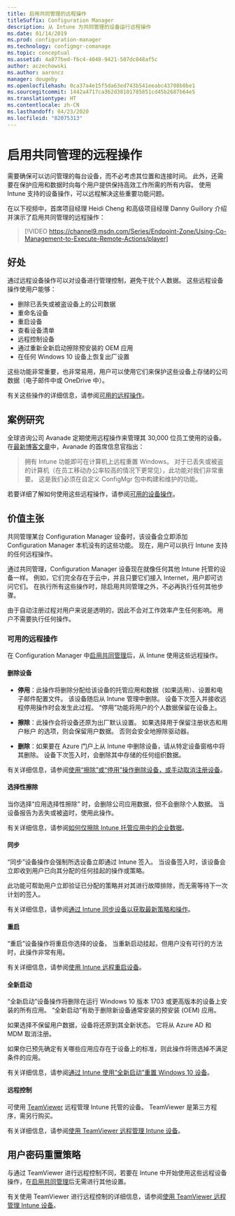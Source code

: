 ```yaml
---
title: 启用共同管理的远程操作
titleSuffix: Configuration Manager
description: 从 Intune 为共同管理的设备运行远程操作
ms.date: 01/14/2019
ms.prod: configuration-manager
ms.technology: configmgr-comanage
ms.topic: conceptual
ms.assetid: 4a877bed-f6c4-4048-9421-507dc848af5c
author: aczechowski
ms.author: aaroncz
manager: dougeby
ms.openlocfilehash: 0ca37a4e15f5da63ed743b541eeabc43708b0be1
ms.sourcegitcommit: 1442a4717ca362d38101785851cd45b2687b64e5
ms.translationtype: HT
ms.contentlocale: zh-CN
ms.lasthandoff: 04/23/2020
ms.locfileid: "82075313"
---
```

# <a name="remote-actions-with-co-management"></a>启用共同管理的远程操作

需要确保可以访问管理的每台设备，而不必考虑其位置和连接时间。 此外，还需要在保护应用和数据时向每个用户提供保持高效工作所需的所有内容。 使用 Intune 支持的设备操作，可以远程解决这些重要功能问题。

在以下视频中，首席项目经理 Heidi Cheng 和高级项目经理 Danny Guillory 介绍并演示了启用共同管理的远程操作：

> [!VIDEO https://channel9.msdn.com/Series/Endpoint-Zone/Using-Co-Management-to-Execute-Remote-Actions/player]



## <a name="benefits"></a>好处

通过远程设备操作可以对设备进行管理控制，避免干扰个人数据。 这些远程设备操作使用户能够： 
- 删除已丢失或被盗设备上的公司数据  
- 重命名设备  
- 重启设备  
- 查看设备清单  
- 远程控制设备  
- 通过重新全新启动擦除预安装的 OEM 应用  
- 在任何 Windows 10 设备上恢复出厂设置  

这些功能非常重要，也非常易用，用户可以使用它们来保护这些设备上存储的公司数据（电子邮件中或 OneDrive 中）。

有关这些操作的详细信息，请参阅[可用的远程操作](#available-remote-actions)。 



## <a name="case-studies"></a>案例研究

全球咨询公司 Avanade 定期使用远程操作来管理其 30,000 位员工使用的设备。 在[最新博客文章](https://www.microsoft.com/microsoft-365/blog/2018/02/07/the-future-is-on-the-other-side-of-this-bridge/)中，Avanade 的首席信息官指出：

> 拥有 Intune 功能即可在计算机上远程重置 Windows。   对于已丢失或被盗的计算机（在员工移动办公率较高的情况下更常见），此功能对我们非常重要。
> 这是我们必须在自定义 ConfigMgr 包中构建和维护的功能。

若要详细了解如何使用这些远程操作，请参阅[可用的设备操作](../../intune/remote-actions/device-management.md#available-device-actions)。


## <a name="value-proposition"></a>价值主张

共同管理某台 Configuration Manager 设备时，该设备会立即添加 Configuration Manager 本机没有的这些功能。 现在，用户可以执行 Intune 支持的任何远程操作。 

通过共同管理，Configuration Manager 设备现在就像任何其他 Intune 托管的设备一样。 例如，它们完全存在于云中，并且只要它们接入 Internet，用户即可访问它们。 在执行所有这些操作时，除启用共同管理之外，不必再执行任何其他步骤。

由于自动注册过程对用户来说是透明的，因此不会对工作效率产生任何影响。 用户不需要执行任何操作。


### <a name="available-remote-actions"></a>可用的远程操作

在 Configuration Manager 中[启用共同管理](how-to-enable.md)后，从 Intune 使用这些远程操作。

#### <a name="remove-devices"></a>删除设备
- **停用**：此操作将删除分配给该设备的托管应用和数据（如果适用）、设置和电子邮件配置文件。 该设备随后从 Intune 管理中删除。 设备下次签入并接收远程停用操作时会发生此过程。 “停用”功能将用户的个人数据保留在设备上。  

- **擦除**：此操作会将设备还原为出厂默认设置。 如果选择用于保留注册状态和用户帐户  的选项，则会保留用户数据。 否则会安全地擦除驱动器。  

- **删除**：如果要在 Azure 门户上从 Intune 中删除设备，请从特定设备窗格中将其删除。 设备下次签入时，会删除其中存储的任何组织数据。  

有关详细信息，请参阅[使用“擦除”或“停用”操作删除设备，或手动取消注册设备](../../intune/remote-actions/devices-wipe.md)。

#### <a name="selective-wipe"></a>选择性擦除
<!--SCCMDocs issue 973-->
当你选择“应用选择性擦除”  时，会删除公司应用数据，但不会删除个人数据。 当设备报告为丢失或被盗时，使用此操作。 

有关详细信息，请参阅[如何仅擦除 Intune 托管应用中的企业数据](../../intune/apps/apps-selective-wipe.md)。

#### <a name="sync"></a>同步
 “同步”设备操作会强制所选设备立即通过 Intune 签入。 当设备签入时，该设备会立即收到用户已向其分配的任何挂起的操作或策略。

此功能可帮助用户立即验证已分配的策略并对其进行故障排除，而无需等待下一次计划的签入。

有关详细信息，请参阅[通过 Intune 同步设备以获取最新策略和操作](../../intune/remote-actions/device-sync.md)。

#### <a name="restart"></a>重启
 “重启”设备操作将重启你选择的设备。 当重新启动挂起，但用户没有可行的方法时，此操作非常有用。

有关详细信息，请参阅[使用 Intune 远程重启设备](../../intune/remote-actions/device-restart.md)。

#### <a name="fresh-start"></a>全新启动
 “全新启动”设备操作将删除在运行 Windows 10 版本 1703 或更高版本的设备上安装的所有应用。 “全新启动”有助于删除新设备通常安装的预安装 (OEM) 应用。

如果选择不保留用户数据，设备将还原到其全新状态。 它将从 Azure AD 和 MDM 取消注册。

如果你已预先确定有关哪些应用应存在于设备上的标准，则此操作将筛选掉不满足条件的应用。

有关详细信息，请参阅[通过 Intune 使用“全新启动”重置 Windows 10 设备](../../intune/remote-actions/device-fresh-start.md)。 

#### <a name="remote-control"></a>远程控制
可使用 [TeamViewer](https://www.teamviewer.com/) 远程管理 Intune 托管的设备。 TeamViewer 是第三方程序，需另行购买。

有关详细信息，请参阅[使用 TeamViewer 远程管理 Intune 设备](../../intune/remote-actions/teamviewer-support.md)。



## <a name="configure"></a>用户密码重置策略

与通过 TeamViewer 进行远程控制不同，若要在 Intune 中开始使用这些远程设备操作，在[启用共同管理](how-to-enable.md)后无需进行其他设置。

有关使用 TeamViewer 进行远程控制的详细信息，请参阅[使用 TeamViewer 远程管理 Intune 设备](../../intune/remote-actions/teamviewer-support.md)。
